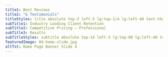 ```yaml
---
title1: Best Reviews
title2: "& Testimonials"
titleStyles: title absolute top-3 left-5 lg:top-1/4 lg:left-40 text-themeBlue-600 text-base lg:text-7xl font-LatoBold text-center
subTitle1: Industry Leading Client Retention
subTitle2: Competitive Pricing – Professional
subTitle3: Results
subTitleStyles: subtitle absolute top-14 left-3 lg:top-80 lg:left-40 text-themeOrange-400 text-sm lg:text-4xl font-LatoLight text-center
featuredImage: 04-home-slide.jpg
altTxt: Home Page Banner Slide 4
---
```

